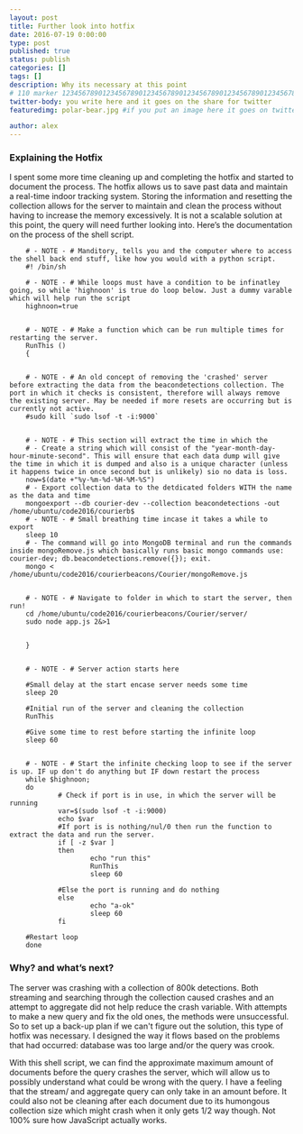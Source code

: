 ```yaml
---
layout: post
title: Further look into hotfix
date: 2016-07-19 0:00:00
type: post
published: true
status: publish
categories: []
tags: []
description: Why its necessary at this point
# 110 marker 1234567890123456789012345678901234567890123456789012345678901234567890123456789012345678901234567890123456789
twitter-body: you write here and it goes on the share for twitter
featuredimg: polar-bear.jpg #if you put an image here it goes on twitter too

author: alex
---
```


### Explaining the Hotfix

I spent some more time cleaning up and completing the hotfix and started to document the process. The hotfix allows us to save past data and maintain a real-time indoor tracking system. Storing the information and resetting the collection allows for the server to maintain and clean the process without having to increase the memory excessively. It is not a scalable solution at this point, the query will need further looking into. Here’s the documentation on the process of the shell script.

        # - NOTE - # Manditory, tells you and the computer where to access the shell back end stuff, like how you would with a python script.
        #! /bin/sh

        # - NOTE - # While loops must have a condition to be infinatley going, so while 'highnoon' is true do loop below. Just a dummy varable which will help run the script
        highnoon=true


        # - NOTE - # Make a function which can be run multiple times for restarting the server.
        RunThis ()
        {


        # - NOTE - # An old concept of removing the 'crashed' server before extracting the data from the beacondetections collection. The port in which it checks is consistent, therefore will always remove the existing server. May be needed if more resets are occurring but is currently not active.
        #sudo kill `sudo lsof -t -i:9000`


        # - NOTE - # This section will extract the time in which the 
        # - Create a string which will consist of the "year-month-day-hour-minute-second". This will ensure that each data dump will give the time in which it is dumped and also is a unique character (unless it happens twice in once second but is unlikely) sio no data is loss.
        now=$(date +"%y-%m-%d-%H-%M-%S")
        # - Export collection data to the detdicated folders WITH the name as the data and time
        mongoexport --db courier-dev --collection beacondetections -out /home/ubuntu/code2016/courierb$
        # - NOTE - # Small breathing time incase it takes a while to export
        sleep 10
        # - The command will go into MongoDB terminal and run the commands inside mongoRemove.js which basically runs basic mongo commands use: courier-dev; db.beacondetections.remove({}); exit.
        mongo < /home/ubuntu/code2016/courierbeacons/Courier/mongoRemove.js


        # - NOTE - # Navigate to folder in which to start the server, then run!
        cd /home/ubuntu/code2016/courierbeacons/Courier/server/
        sudo node app.js 2&>1


        }


        # - NOTE - # Server action starts here

        #Small delay at the start encase server needs some time
        sleep 20

        #Initial run of the server and cleaning the collection
        RunThis

        #Give some time to rest before starting the infinite loop
        sleep 60


        # - NOTE - # Start the infinite checking loop to see if the server is up. IF up don't do anything but IF down restart the process
        while $highnoon;
        do
                # Check if port is in use, in which the server will be running
                var=$(sudo lsof -t -i:9000)
                echo $var
                #If port is is nothing/nul/0 then run the function to extract the data and run the server.
                if [ -z $var ]
                then
                        echo "run this"
                        RunThis
                        sleep 60
                
                #Else the port is running and do nothing
                else   
                        echo "a-ok"
                        sleep 60
                fi

        #Restart loop
        done

### Why? and what’s next?

The server was crashing with a collection of 800k detections. Both streaming and searching through the collection caused crashes and an attempt to aggregate did not help reduce the crash variable. With attempts to make a new query and fix the old ones, the methods were unsuccessful. So to set up a back-up plan if we can't figure out the solution, this type of hotfix was necessary. I designed the way it flows based on the problems that had occurred: database was too large and/or the query was crook.

With this shell script, we can find the approximate maximum amount of documents before the query crashes the server, which will allow us to possibly understand what could be wrong with the query. I have a feeling that the stream/ and aggregate query can only take in an amount before. It could also not be cleaning after each document due to its humongous collection size which might crash when it only gets 1/2 way though. Not 100% sure how JavaScript actually works.
